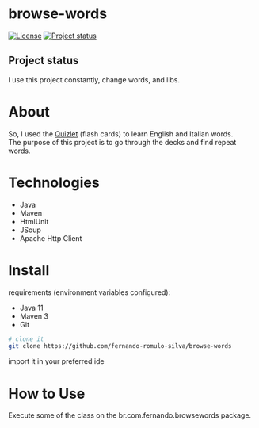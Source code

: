 # browse-words

[![License](https://img.shields.io/badge/License-Apache%202.0-blue.svg)](https://opensource.org/licenses/Apache-2.0)
[![Project status](https://img.shields.io/badge/Project%20status-Maintenance-orange.svg)](https://img.shields.io/badge/Project%20status-Maintenance-orange.svg)

## Project status

I use this project constantly, change words, and libs.

# About

So, I used the [Quizlet](https://quizlet.com/fernando_romulo/recent) (flash cards) to learn English and Italian words. <br />
The purpose of this project is to go through the decks and find repeat words.

# Technologies

- Java
- Maven
- HtmlUnit
- JSoup
- Apache Http Client

# Install

requirements (environment variables configured): 
 - Java 11
 - Maven 3
 - Git
 
```bash
# clone it
git clone https://github.com/fernando-romulo-silva/browse-words 
```

import it in your preferred ide

# How to Use

Execute some of the class on the br.com.fernando.browsewords package.